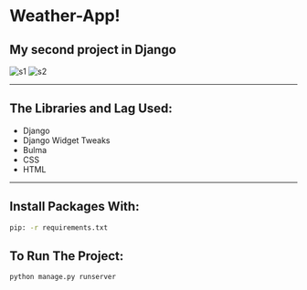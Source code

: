# Weather-App!
My second project in Django
---
![s1](https://user-images.githubusercontent.com/87325345/197034461-cfe28a2d-5704-46ce-b393-f6e787b53c09.png)
![s2](https://user-images.githubusercontent.com/87325345/197034496-16c51265-f1a4-47f2-b3a0-f89b23797ee0.png)

---
## The Libraries and Lag Used:
- Django
- Django Widget Tweaks
- Bulma
- CSS
- HTML
---
## Install Packages With:
```zsh
pip: -r requirements.txt
```

## To Run The Project:
```zsh
python manage.py runserver
```
